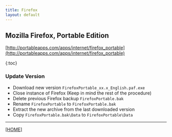 ```yaml
---
title: Firefox
layout: default
---
```


## Mozilla Firefox, Portable Edition

[http://portableapps.com/apps/internet/firefox_portable](http://portableapps.com/apps/internet/firefox_portable)

{:toc}


### Update Version

* Download new version `FirefoxPortable_xx.x_English.paf.exe`
* Close instance of Firefox (Keep in mind the rest of the procedure)
* Delete previous Firefox backup `FirefoxPortable.bak`
* Rename `FirefoxPortable` to `FirefoxPortable.bak`
* Extract the new archive from the last downloaded version
* Copy `FirefoxPortable.bak\Data` to `FirefoxPortable\Data`

---

[[HOME]](../index.html)
